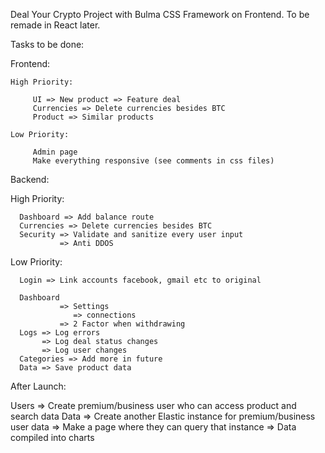 Deal Your Crypto Project with Bulma CSS Framework on Frontend. To be remade in React later.

Tasks to be done:

Frontend:

    High Priority:

         UI => New product => Feature deal
         Currencies => Delete currencies besides BTC
         Product => Similar products

    Low Priority:

         Admin page
         Make everything responsive (see comments in css files)


Backend:

   High Priority:

      Dashboard => Add balance route
      Currencies => Delete currencies besides BTC
      Security => Validate and sanitize every user input
               => Anti DDOS

   Low Priority:

      Login => Link accounts facebook, gmail etc to original
      
      Dashboard 
               => Settings
                  => connections
               => 2 Factor when withdrawing                      
      Logs => Log errors
           => Log deal status changes
           => Log user changes
      Categories => Add more in future
      Data => Save product data
      
After Launch:

   Users => Create premium/business user who can access product and search data 
   Data => Create another Elastic instance for premium/business user data
        => Make a page where they can query that instance => Data compiled into charts 
